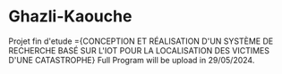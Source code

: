 # Ghazli-Kaouche
Projet fin d'etude ={CONCEPTION ET RÉALISATION D'UN SYSTÈME DE  RECHERCHE BASÉ SUR L'IOT POUR LA  LOCALISATION DES VICTIMES D'UNE  CATASTROPHE}
Full Program will be upload in 29/05/2024.
